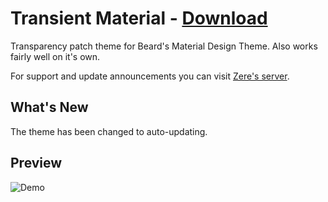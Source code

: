 # Transient Material - [Download](https://raw.githubusercontent.com/rauenzi/BetterDiscordAddons/master/Themes/TransientMaterial/TransientMaterial.theme.css)

Transparency patch theme for Beard's Material Design Theme. Also works fairly well on it's own.

For support and update announcements you can visit [Zere's server](http://discord.zackrauen.com/).

## What's New

The theme has been changed to auto-updating.

## Preview

![Demo](http://discord.zackrauen.com/TransientMaterial/demo.png)

